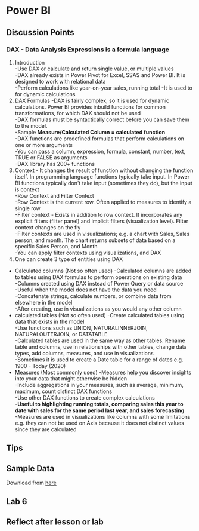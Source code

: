 # Power BI

## Discussion Points
### DAX - Data Analysis Expressions is a formula language
1. Introduction  
-Use DAX or calculate and return single value, or multiple values  
-DAX already exists in Power Pivot for Excel, SSAS and Power BI. It is designed to work with relational data  
-Perform calculations like year-on-year sales, running total 
-It is used to for dynamic calculations  
2. DAX Formulas
-DAX is fairly complex, so it is used for dynamic calculations. Power BI provides inbuild functions for common transformations, for which DAX should not be used  
-DAX formulas must be syntactically correct before you can save them to the model.  
-Sample **Measure/Calculated Column = calculated function**  
-DAX functions are predefined formulas that perform calculations on one or more arguments  
-You can pass a column, expression, formula, constant, number, text, TRUE or FALSE as arguments  
-DAX library has 200+ functions  
3. Context - It changes the result of function without changing the function itself. In programming language functions typically take input. In Power BI functions typically don't take input (sometimes they do), but the input is context  
-Row Context and Filter Context  
-Row Context is the current row. Often applied to measures to identify a single row  
-Filter context - Exists in addition to row context. It incorporates any explicit filters (filter panel) and implicit filters (visualization level). Filter context changes on the fly  
-Filter contexts are used in visualizations; e.g. a chart with Sales, Sales person, and month. The chart returns subsets of data based on a specific Sales Person, and Month  
-You can apply filter contexts using visualizations, and DAX  
4. One can create 3 type of entities using DAX  
- Calculated columns  (Not so often used)
-Calculated columns are added to tables using DAX formulas to perform operations on existing data  
-Columns created using DAX instead of Power Query or data source  
-Useful when the model does not have the data you need  
-Concatenate strings, calculate numbers, or combine data from elsewhere in the model  
-After creating, use in visualizations as you would any other column  
- calculated tables  (Not so often used)
-Create calculated tables using data that exists in the model  
-Use functions such as UNION, NATURALINNERJOIN, NATURALOUTERJOIN, or DATATABLE  
-Calculated tables are used in the same way as other tables. Rename table and columns, use in relationships with other tables, change data types, add columns, measures, and use in visualizations  
-Sometimes it is used to create a Date table for a range of dates e.g. 1900 - Today (2020)  
- Measures (Most commonly used)
-Measures help you discover insights into your data that might otherwise be hidden  
-Include aggregations in your measures, such as average, minimum, maximum, count distinct DAX functions  
-Use other DAX functions to create complex calculations  
-**Useful to highlighting running totals, comparing sales this year to date with sales for the same period last year, and sales forecasting**  
-Measures are used in visualizations like columns with some limitations e.g. they can not be used on Axis because it does not distinct values since they are calculated




## Tips  


## Sample Data
Download from [here](https://docs.microsoft.com/en-us/power-bi/create-reports/sample-datasets)

## Lab 6


## Reflect after lesson or lab
